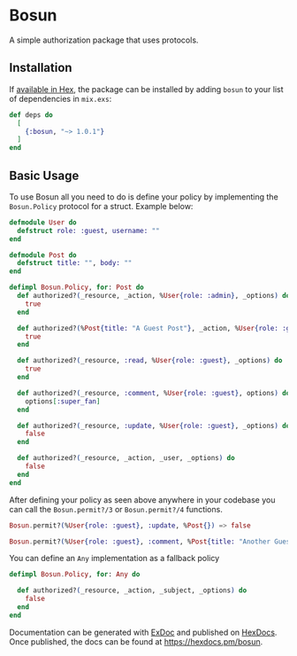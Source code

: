 # Bosun

A simple authorization package that uses protocols.

## Installation

If [available in Hex](https://hex.pm/packages/bosun), the package can be installed
by adding `bosun` to your list of dependencies in `mix.exs`:

```elixir
def deps do
  [
    {:bosun, "~> 1.0.1"}
  ]
end
```

## Basic Usage

To use Bosun all you need to do is define your policy by implementing the `Bosun.Policy` protocol for a struct. Example below:

```elixir
defmodule User do
  defstruct role: :guest, username: ""
end

defmodule Post do
  defstruct title: "", body: ""
end

defimpl Bosun.Policy, for: Post do
  def authorized?(_resource, _action, %User{role: :admin}, _options) do
    true
  end

  def authorized?(%Post{title: "A Guest Post"}, _action, %User{role: :guest}, _options) do
    true
  end

  def authorized?(_resource, :read, %User{role: :guest}, _options) do
    true
  end

  def authorized?(_resource, :comment, %User{role: :guest}, options) do
    options[:super_fan]
  end

  def authorized?(_resource, :update, %User{role: :guest}, _options) do
    false
  end

  def authorized?(_resource, _action, _user, _options) do
    false
  end
end
```

After defining your policy as seen above anywhere in your codebase you can call the `Bosun.permit?/3` or `Bosun.permit?/4` functions.

```elixir
Bosun.permit?(%User{role: :guest}, :update, %Post{}) => false

Bosun.permit?(%User{role: :guest}, :comment, %Post{title: "Another Guest Post"}, super_fan: true) => true
```

You can define an `Any` implementation as a fallback policy

```elixir
defimpl Bosun.Policy, for: Any do

  def authorized?(_resource, _action, _subject, _options) do
    false
  end
end
```

Documentation can be generated with [ExDoc](https://github.com/elixir-lang/ex_doc)
and published on [HexDocs](https://hexdocs.pm). Once published, the docs can
be found at <https://hexdocs.pm/bosun>.
